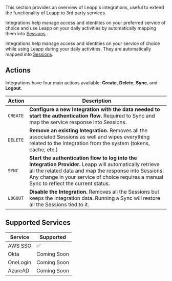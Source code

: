 This section provides an overview of Leapp's integrations, useful to extend the functionality of Leapp to 3rd party services.

Integrations help manage access and identities on your preferred service of choice and use Leapp on your daily activities by automatically mapping them into [Sessions](../sessions).

Integrations help manage access and identities on your service of choice while using Leapp during your daily activities. They are automatically mapped into [Sessions](../sessions).

## Actions

Integrations have four main actions available: **Create**, **Delete**, **Sync**, and **Logout**.

| Action    | Description |
| --------- | ----------- |
| `CREATE`  | **Configure a new Integration with the data needed to start the authentication flow.** Required to Sync and map the service response into Sessions. |
| `DELETE`  | **Remove an existing Integration.** Removes all the associated Sessions as well and wipes everything related to the Integration from the system (tokens, cache, etc.) |
| `SYNC`    | **Start the authentication flow to log into the Integration Provider.** Leapp will automatically retrieve all the related data and map the response into Sessions. Any change in your service of choice requires a manual Sync to reflect the current status. |
| `LOGOUT`  | **Disable the Integration.** Removes all the Sessions but keeps the Integration data. Running a Sync will restore all the Sessions tied to it. |

## Supported Services

| Service     | Supported |
| ----------- | --------- |
| AWS SSO     | :white_check_mark: |
| Okta        | Coming Soon |
| OneLogin    | Coming Soon |
| AzureAD     | Coming Soon |
